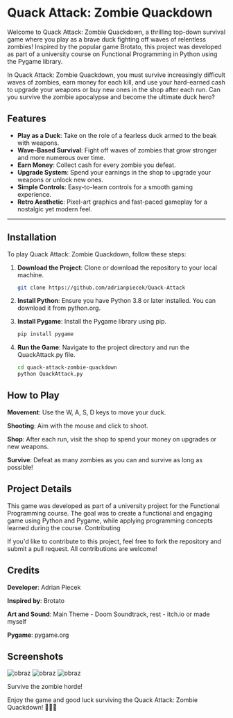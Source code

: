 # Quack Attack: Zombie Quackdown

Welcome to Quack Attack: Zombie Quackdown, a thrilling top-down survival game where you play as a brave duck fighting off waves of relentless zombies! Inspired by the popular game Brotato, this project was developed as part of a university course on Functional Programming in Python using the Pygame library.

In Quack Attack: Zombie Quackdown, you must survive increasingly difficult waves of zombies, earn money for each kill, and use your hard-earned cash to upgrade your weapons or buy new ones in the shop after each run. Can you survive the zombie apocalypse and become the ultimate duck hero?
## Features
- **Play as a Duck**: Take on the role of a fearless duck armed to the beak with weapons.
- **Wave-Based Survival**: Fight off waves of zombies that grow stronger and more numerous over time.
- **Earn Money**: Collect cash for every zombie you defeat.
- **Upgrade System**: Spend your earnings in the shop to upgrade your weapons or unlock new ones.
- **Simple Controls**: Easy-to-learn controls for a smooth gaming experience.
- **Retro Aesthetic**: Pixel-art graphics and fast-paced gameplay for a nostalgic yet modern feel.

---

## Installation

To play Quack Attack: Zombie Quackdown, follow these steps:


1. **Download the Project**: Clone or download the repository to your local machine.
   ```bash
   git clone https://github.com/adrianpiecek/Quack-Attack
   
2. **Install Python**: Ensure you have Python 3.8 or later installed. You can download it from python.org.

3. **Install Pygame**: Install the Pygame library using pip.
    ```bash
    pip install pygame

4. **Run the Game**: Navigate to the project directory and run the QuackAttack.py file.
    ```bash
    cd quack-attack-zombie-quackdown
    python QuackAttack.py

## How to Play

**Movement**: Use the W, A, S, D keys to move your duck.

**Shooting**: Aim with the mouse and click to shoot.

**Shop**: After each run, visit the shop to spend your money on upgrades or new weapons.

**Survive**: Defeat as many zombies as you can and survive as long as possible!

## Project Details

This game was developed as part of a university project for the Functional Programming course. The goal was to create a functional and engaging game using Python and Pygame, while applying programming concepts learned during the course.
Contributing

If you'd like to contribute to this project, feel free to fork the repository and submit a pull request. All contributions are welcome!

## Credits

**Developer**: Adrian Piecek

**Inspired by**: Brotato

**Art and Sound**: Main Theme - Doom Soundtrack, rest - itch.io or made myself

**Pygame**: pygame.org

## Screenshots

![obraz](https://github.com/user-attachments/assets/4fa314c3-1708-4057-8412-ec097c8b41b0)
![obraz](https://github.com/user-attachments/assets/fdbe4476-7d03-4bfc-9936-69ca27e9efb5)
![obraz](https://github.com/user-attachments/assets/3e7d685c-2df0-4869-a484-c9172d3858be)


Survive the zombie horde!

Enjoy the game and good luck surviving the Quack Attack: Zombie Quackdown! 🦆🧟‍♂️

